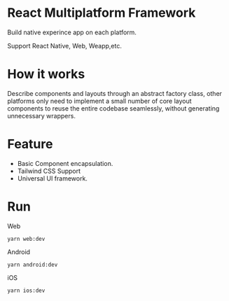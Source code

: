 # React Multiplatform Framework
Build native experince app on each platform.

Support React Native, Web, Weapp,etc.

# How it works

Describe components and layouts through an abstract factory class, other platforms only need to implement a small number of core layout components to reuse the entire codebase seamlessly, without generating unnecessary wrappers.

# Feature
- Basic Component encapsulation.
- Tailwind CSS Support
- Universal UI framework.

# Run

Web
```
yarn web:dev
```

Android
```
yarn android:dev
```

iOS
```
yarn ios:dev
```